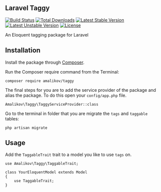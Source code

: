 ## Laravel Taggy
[![Build Status](https://travis-ci.org/AlexMalikov94/taggy.svg?branch=master)](
    https://travis-ci.org/github/AlexMalikov94/taggy
)
[![Total Downloads](https://poser.pugx.org/amalikov/taggy/downloads)](//packagist.org/packages/amalikov/taggy)
[![Latest Stable Version](https://poser.pugx.org/amalikov/taggy/v)](//packagist.org/packages/amalikov/taggy)
[![Latest Unstable Version](https://poser.pugx.org/amalikov/taggy/v/unstable)](//packagist.org/packages/amalikov/taggy)
[![License](https://poser.pugx.org/amalikov/taggy/license)](//packagist.org/packages/amalikov/taggy)

An Eloquent tagging package for Laravel

## Installation

Install the package through [Composer](http://getcomposer.org/). 

Run the Composer require command from the Terminal:

    composer require amalikov/taggy

The final steps for you are to add the service provider of the package and alias the package. To do this open your `config/app.php` file.

`Amalikov\Taggy\TaggyServiceProvider::class`

Go to the terminal in folder that you are migrate the `tags` and `taggable` tables:

```php artisan migrate```

## Usage

Add the `TaggableTrait` trait to a model you like to use `tags` on.

```
use Amalikov\Taggy\TaggableTrait;

class YourEloquentModel extends Model
{
    use TaggableTrait;
}
```